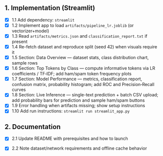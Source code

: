 ## 1. Implementation (Streamlit)
- [x] 1.1 Add dependency: `streamlit`
- [x] 1.2 Implement app to load `artifacts/pipeline_lr.joblib` (or vectorizer+model)
- [x] 1.3 Read `artifacts/metrics.json` and `classification_report.txt` if present
- [x] 1.4 Re-fetch dataset and reproduce split (seed 42) when visuals require it
- [x] 1.5 Section: Data Overview — dataset stats, class distribution chart, sample rows
- [x] 1.6 Section: Top Tokens by Class — compute informative tokens via LR coefficients / TF‑IDF; add ham/spam token frequency plots
- [x] 1.7 Section: Model Performance — metrics, classification report, confusion matrix, probability histogram; add ROC and Precision‑Recall curves
- [x] 1.8 Section: Live Inference — single-text prediction + batch CSV upload; add probability bars for prediction and sample ham/spam buttons
- [x] 1.9 Error handling when artifacts missing; show setup instructions
- [x] 1.10 Add run instructions: `streamlit run streamlit_app.py`

## 2. Documentation
- [x] 2.1 Update README with prerequisites and how to launch
- [x] 2.2 Note dataset/network requirements and offline cache behavior

